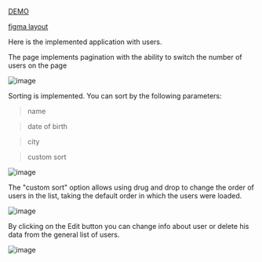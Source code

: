 [DEMO](https://tetyanabukoros.github.io/react-app-users-with-api/)

[figma layout](https://www.figma.com/file/6CtZMvk3OVl7k9OV9CTugo/Test-task?node-id=0%3A1)

Here is the implemented application with users.

The page implements pagination with the ability to switch the number of users on the page

![image](https://user-images.githubusercontent.com/94980714/197724558-6593127b-448b-4d18-9956-728c67b5a180.png)

Sorting is implemented.
You can sort by the following parameters:
>name

>date of birth

>city

>custom sort

![image](https://user-images.githubusercontent.com/94980714/197725543-4ff9ee85-933a-4c09-b504-cb0ace0681f8.png)

The "custom sort" option allows using drug and drop to change the order of users in the list, taking the default order in which the users were loaded.

![image](https://user-images.githubusercontent.com/94980714/197726619-48484d0b-83bd-4924-b10c-9bdbb28b2954.png)

By clicking on the Edit button you can change info about user or delete his data from the general list of users.

![image](https://user-images.githubusercontent.com/94980714/197733921-33662990-7bdb-4d1f-9a68-24219666d633.png)
